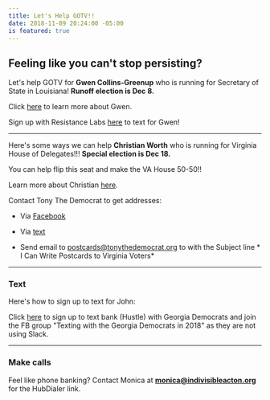 ```yaml
---
title: Let's Help GOTV!!
date: 2018-11-09 20:24:00 -05:00
is featured: true
---
```


Feeling like you can't stop persisting?
---
Let's help GOTV for **Gwen Collins-Greenup** who is running for Secretary of State in Louisiana!  **Runoff election is Dec 8.**

Click [here](https://www.brproud.com/news/local-news/collins-greenup-talks-about-race-for-secretary-of-state/1639224254?fbclid=IwAR3QyEW0I0x9YLzHki5lK_PAXZI0w3o7o7oB0mfV-5tk17J_v-_FuPxSzB8) to learn more about Gwen.

Sign up with Resistance Labs [here](https://resistancelabs.com/volunteer/text/) to text for Gwen!

---

Here's some ways we can help **Christian Worth** who is running for Virginia House of Delegates!!!  **Special election is Dec 18.**

You can help flip this seat and make the VA House 50-50!!

Learn more about Christian [here](https://www.facebook.com/WorthforDelegate/).

Contact Tony The Democrat to get addresses:

* Via [Facebook](https://www.messenger.com/login.php?next=https%3A%2F%2Fwww.messenger.com%2Ft%2F213497642725392%2F%3Fmessaging_source%3Dsource%253Apages%253Amessage_shortlink)

* Via [text](https://gallery.mailchimp.com/ae8a4dfdec36a20f7bf155984/images/eee047dd-5e25-4b56-a9a2-edd99b1d3940.jpg)

* Send email to postcards@tonythedemocrat.org to with the Subject line \* I Can Write Postcards to Virginia Voters\*

---

### Text

Here's how to sign up to text for John:

Click [here](https://goo.gl/forms/lj3i2V4fzlW6m7Lg1) to sign up to text bank (Hustle) with Georgia Democrats and join the FB group "Texting with the Georgia Democrats in 2018" as they are not using Slack.

---

### Make calls

Feel like phone banking?  Contact Monica at **monica@indivisibleacton.org** for the HubDialer link.